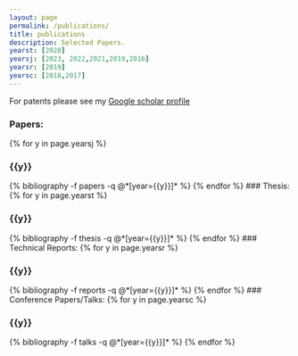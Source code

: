 ```yaml
---
layout: page
permalink: /publications/
title: publications
description: Selected Papers. 
yearst: [2020]
yearsj: [2023, 2022,2021,2019,2016]
yearsr: [2019]
yearsc: [2018,2017]
---
```

For patents please see my [Google scholar profile](https://scholar.google.com/citations?user=f2tfiLMAAAAJ)
### Papers:
{% for y in page.yearsj %}
  <h3 class="year">{{y}}</h3>
  {% bibliography -f papers -q @*[year={{y}}]* %}
{% endfor %}
### Thesis:
{% for y in page.yearst %}
  <h3 class="year">{{y}}</h3>
  {% bibliography -f thesis -q @*[year={{y}}]* %}
{% endfor %}
### Technical Reports:
{% for y in page.yearsr %}
  <h3 class="year">{{y}}</h3>
  {% bibliography -f reports -q @*[year={{y}}]* %}
{% endfor %}
### Conference Papers/Talks:
{% for y in page.yearsc %}
  <h3 class="year">{{y}}</h3>
  {% bibliography -f talks -q @*[year={{y}}]* %}
{% endfor %}

